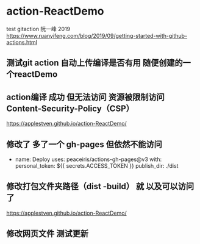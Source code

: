 # action-ReactDemo
test gitaction
阮一峰  2019 
https://www.ruanyifeng.com/blog/2019/09/getting-started-with-github-actions.html


## 测试git action 自动上传编译是否有用    随便创建的一个reactDemo   
## action编译 成功  但无法访问 资源被限制访问 Content-Security-Policy（CSP）

https://applestven.github.io/action-ReactDemo/

## 修改了 多了一个 gh-pages  但依然不能访问
- name: Deploy
        uses: peaceiris/actions-gh-pages@v3
        with:
          personal_token: ${{ secrets.ACCESS_TOKEN }}
          publish_dir: ./dist

## 修改打包文件夹路径（dist -build） 就 以及可以访问了            

https://applestven.github.io/action-ReactDemo/ 

## 修改网页文件  测试更新  


